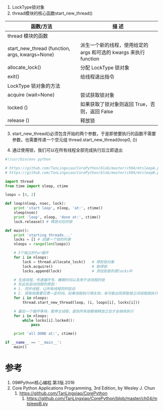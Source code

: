 
1. LockType锁对象
2. thread模块的核心函数start_new_thread()

|函数/方法                                       |描 述                                                         |
|-----------------------------------------------|--------------------------------------------------------------|
|thread 模块的函数                                                                                              |
|start_new_thread (function, args, kwargs=None) |派生一个新的线程，使用给定的 args 和可选的 kwargs 来执行 function |
|allocate_lock()                                |分配 LockType 锁对象                                            |
|exit()                                         |给线程退出指令                                                  |
|LockType 锁对象的方法                                                                                           |
|acquire (wait=None)                            |尝试获取锁对象                                                  |
|locked ()                                      |如果获取了锁对象则返回 True，否则，返回 False                     |
|release ()                                     |释放锁                                                         |

3. start_new_thread()必须包含开始的两个参数，于是即使要执行的函数不需要参数，也需要传递一个空元组
    thread.start_new_thread(loop0, ())

4. 通过使用锁，我们可以在所有线程全部完成执行后立即退出
```py
#!/usr/bin/env python

# https://github.com/TanLingxiao/CorePython/blob/master/ch04/mtsleepA.py
# https://github.com/TanLingxiao/CorePython/blob/master/ch04/mtsleepB.py

import thread
from time import sleep, ctime

loops = [4, 2]

def loop(nloop, nsec, lock):
    print 'start loop', nloop, 'at:', ctime()
    sleep(nsec)
    print 'loop', nloop, 'done at:', ctime()
    lock.release() # 释放对应的锁

def main():
    print 'starting threads...'
    locks = [] # 创建一个锁的列表
    nloops = range(len(loops))

    # 3个独立的for循环
    for i in nloops:
        lock = thread.allocate_lock()   # 得到锁对象
        lock.acquire()                  # 取得锁
        locks.append(lock)              # 添加到锁列表locks中

    # 生成线程，传递循环号、睡眠时间以及用于该线程的锁
    # 在此处启动线程的原因：
    # 1. 同步线程，让所有线程同时启动
    # 2. 获取锁需要花费一定时间。如果线程执行得太快，有可能出现获取锁之间线程就执行结束的情况
    for i in nloops:
        thread.start_new_thread(loop, (i, loops[i], locks[i])) 

    # 最后一个循环等待，暂停主线程，直到所有锁都被释放之后才会继续执行
    for i in nloops:
        while locks[i].locked():
            pass

    print 'all DONE at:', ctime()

if __name__ == '__main__':
    main()
```


# 参考

1. 09#Python核心编程.第3版.2016
2. Core Python Applications Programming, 3rd Edition, by Wesley J. Chun
    1. https://github.com/TanLingxiao/CorePython
        1. https://github.com/TanLingxiao/CorePython/blob/master/ch04/mtsleepB.py